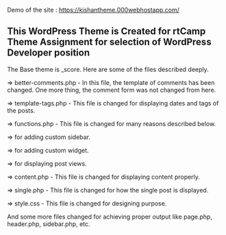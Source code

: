 Demo of the site : https://kishantheme.000webhostapp.com/


This WordPress Theme is Created for rtCamp Theme Assignment for selection of WordPress Developer position
------------------------------------------------------------------------------------------------------------------------------
The Base theme is _score.
Here are some of the files described deeply.

=> better-comments.php - In this file, the template of comments has been changed. One more thing, the comment form was not changed from       here.

=> template-tags.php - This file is changed for displaying dates and tags of the posts.

=> functions.php - This file is changed for many reasons described below.

   => for adding custom sidebar.

   => for adding custom widget.

   => for displaying post views.
      
=> content.php - This file is changed for displaying content properly.

=> single.php - This file is changed for how the single post is displayed.

=> style.css - This file is changed for designing purpose.

And some more files changed for achieving proper output like page.php, header.php, sidebar.php, etc.



